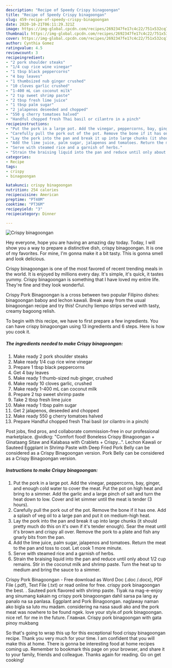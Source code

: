 ```yaml
---
description: "Recipe of Speedy Crispy binagoongan"
title: "Recipe of Speedy Crispy binagoongan"
slug: 459-recipe-of-speedy-crispy-binagoongan
date: 2020-10-21T06:11:29.321Z
image: https://img-global.cpcdn.com/recipes/2692347fe17c4c22/751x532cq70/crispy-binagoongan-recipe-main-photo.jpg
thumbnail: https://img-global.cpcdn.com/recipes/2692347fe17c4c22/751x532cq70/crispy-binagoongan-recipe-main-photo.jpg
cover: https://img-global.cpcdn.com/recipes/2692347fe17c4c22/751x532cq70/crispy-binagoongan-recipe-main-photo.jpg
author: Cynthia Gomez
ratingvalue: 4.5
reviewcount: 3
recipeingredient:
- "2 pork shoulder steaks"
- "1/4 cup rice wine vinegar"
- "1 tbsp black peppercorns"
- "4 bay leaves"
- "1 thumbsized nub ginger crushed"
- "10 cloves garlic crushed"
- "1-400 mL can coconut milk"
- "2 tsp sweet shrimp paste"
- "2 tbsp fresh lime juice"
- "1 tbsp palm sugar"
- "2 jalapenos deseeded and chopped"
- "550 g cherry tomatoes halved"
- "Handful chopped fresh Thai basil or cilantro in a pinch"
recipeinstructions:
- "Put the pork in a large pot. Add the vinegar, peppercorns, bay, ginger, and enough cold water to cover the meat. Put the pot on high heat and bring to a simmer. Add the garlic and a large pinch of salt and turn the heat down to low. Cover and let simmer until the meat is tender (3 hours)."
- "Carefully pull the pork out of the pot. Remove the bone if it has one. Add a splash of veg oil to a large pan and put it on medium-high heat."
- "Lay the pork into the pan and break it up into large chunks (it should pretty much do this on it&#39;s own if it&#39;s tender enough). Sear the meat until it&#39;s brown and crispy all over. Remove the pork to a plate and fish any gnarly bits from the pan."
- "Add the lime juice, palm sugar, jalapenos and tomatoes. Return the meat to the pan and toss to coat. Let cook 1 more minute."
- "Serve with steamed rice and a garnish of herbs."
- "Strain the braising liquid into the pan and reduce until only about 1/2 cup remains. Stir in the coconut milk and shrimp paste. Turn the heat up to medium and bring the sauce to a simmer."
categories:
- Recipe
tags:
- crispy
- binagoongan

katakunci: crispy binagoongan 
nutrition: 254 calories
recipecuisine: American
preptime: "PT40M"
cooktime: "PT36M"
recipeyield: "3"
recipecategory: Dinner

---
```



![Crispy binagoongan](https://img-global.cpcdn.com/recipes/2692347fe17c4c22/751x532cq70/crispy-binagoongan-recipe-main-photo.jpg)

Hey everyone, hope you are having an amazing day today. Today, I will show you a way to prepare a distinctive dish, crispy binagoongan. It is one of my favorites. For mine, I'm gonna make it a bit tasty. This is gonna smell and look delicious.

Crispy binagoongan is one of the most favored of recent trending meals in the world. It is enjoyed by millions every day. It's simple, it's quick, it tastes yummy. Crispy binagoongan is something that I have loved my entire life. They're fine and they look wonderful.

Crispy Pork Binagoongan is a cross between two popular Filipino dishes: binagoongan baboy and lechon kawali. Break away from the usual binagoongan recipe and try this! Crunchy liempo strips served with tasty, creamy bagoong relish.


To begin with this recipe, we have to first prepare a few ingredients. You can have crispy binagoongan using 13 ingredients and 6 steps. Here is how you cook it.

<!--inarticleads1-->

##### The ingredients needed to make Crispy binagoongan:

1. Make ready 2 pork shoulder steaks
1. Make ready 1/4 cup rice wine vinegar
1. Prepare 1 tbsp black peppercorns
1. Get 4 bay leaves
1. Make ready 1 thumb-sized nub ginger, crushed
1. Make ready 10 cloves garlic, crushed
1. Make ready 1-400 mL can coconut milk
1. Prepare 2 tsp sweet shrimp paste
1. Take 2 tbsp fresh lime juice
1. Make ready 1 tbsp palm sugar
1. Get 2 jalapenos, deseeded and chopped
1. Make ready 550 g cherry tomatoes halved
1. Prepare Handful chopped fresh Thai basil (or cilantro in a pinch)


Post jobs, find pros, and collaborate commission-free in our professional marketplace. @vidkrg: &#34;Comfort food! Boneless Crispy Binagoongan + Ginataang Sitaw and Kalabasa with Crablets + Crispy…&#34;. Lechon Kawali or Sauteed Eggplant in Shrimp Paste with Deep Fried Pork Belly can be considered as a Crispy Binagoongan version. Pork Belly can be considered as a Crispy Binagoongan version. 

<!--inarticleads2-->

##### Instructions to make Crispy binagoongan:

1. Put the pork in a large pot. Add the vinegar, peppercorns, bay, ginger, and enough cold water to cover the meat. Put the pot on high heat and bring to a simmer. Add the garlic and a large pinch of salt and turn the heat down to low. Cover and let simmer until the meat is tender (3 hours).
1. Carefully pull the pork out of the pot. Remove the bone if it has one. Add a splash of veg oil to a large pan and put it on medium-high heat.
1. Lay the pork into the pan and break it up into large chunks (it should pretty much do this on it&#39;s own if it&#39;s tender enough). Sear the meat until it&#39;s brown and crispy all over. Remove the pork to a plate and fish any gnarly bits from the pan.
1. Add the lime juice, palm sugar, jalapenos and tomatoes. Return the meat to the pan and toss to coat. Let cook 1 more minute.
1. Serve with steamed rice and a garnish of herbs.
1. Strain the braising liquid into the pan and reduce until only about 1/2 cup remains. Stir in the coconut milk and shrimp paste. Turn the heat up to medium and bring the sauce to a simmer.


Crispy Pork Binagoongan - Free download as Word Doc (.doc /.docx), PDF File (.pdf), Text File (.txt) or read online for free. crispy pork binagoongan the best. . Sauteed pork flavored with shrimp paste. Tiyak na mag-e-enjoy ang sinumang kakain ng crispy pork binagoongan dahil sarsa pa lang ay panalo na sa panlasa. Eggplant and Pork Binagoongan. naglaway naman ako bigla sa luto mu madam. considering na nasa saudi ako and the pork meat was nowhere to be found ngek. love your style.of pork binagoongan. nice ref. for me in the future. Главная. Crispy pork binagoongan with gata pinoy mukbang 

So that's going to wrap this up for this exceptional food crispy binagoongan recipe. Thank you very much for your time. I am confident that you will make this at home. There is gonna be interesting food at home recipes coming up. Remember to bookmark this page on your browser, and share it to your family, friends and colleague. Thanks again for reading. Go on get cooking!
